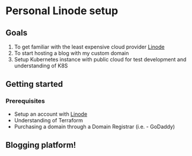 # Personal Linode setup

## Goals

1. To get familiar with the least expensive cloud provider [Linode](https://linode.com)
2. To start hosting a blog with my custom domain
3. Setup Kubernetes instance with public cloud for test development and understanding of K8S

## Getting started

### Prerequisites

- Setup an account with [Linode](https://linode.com)
- Understanding of Terraform
- Purchasing a domain through a Domain Registrar (i.e. - GoDaddy)

## Blogging platform!
